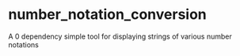# number_notation_conversion
A 0 dependency simple tool for displaying strings of various number notations
